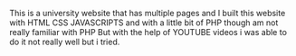 This is a university website that has multiple pages and 
I built this website with HTML CSS JAVASCRIPTS and with a little bit of PHP though am not really familiar with PHP 
But with the help of  YOUTUBE videos i was able to do it not really well but i tried. 
